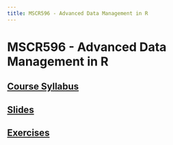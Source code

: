 ```yaml
---
title: MSCR596 - Advanced Data Management in R
---
```


# MSCR596 - Advanced Data Management in R

## [Course Syllabus](syllabus.html)

## [Slides](https://cdn.rawgit.com/advdatamgmt/slides/497aa61fb66ad4a235ee12e76b177a2fa22ed0c1/index.html)

## [Exercises](https://cdn.rawgit.com/advdatamgmt/exercises/0daae2571dcad8b28e1395aea4d4f8dd0ce75f87/html/index.html)
